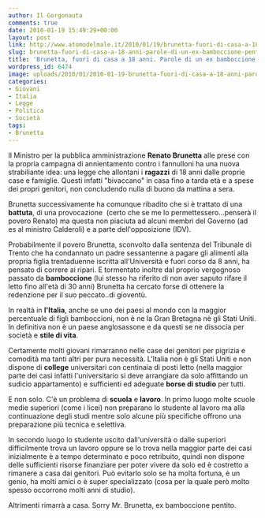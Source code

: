 ```yaml
---
author: Il Gorgonauta
comments: true
date: 2010-01-19 15:49:29+00:00
layout: post
link: http://www.atomodelmale.it/2010/01/19/brunetta-fuori-di-casa-a-18-anni-parole-di-un-ex-bamboccione-pentito/
slug: brunetta-fuori-di-casa-a-18-anni-parole-di-un-ex-bamboccione-pentito
title: 'Brunetta, fuori di casa a 18 anni. Parole di un ex bamboccione pentito? '
wordpress_id: 6474
image: uploads/2010/01/2010-01-19-brunetta-fuori-di-casa-a-18-anni-parole-di-un-ex-bamboccione-pentito.jpg
categories:
- Giovani
- Italia
- Legge
- Politica
- Società
tags:
- Brunetta
---
```



Il Ministro per la pubblica amministrazione **Renato Brunetta** alle prese con la propria campagna di annientamento contro i fannulloni ha una nuova strabiliante idea: una legge che allontani i **ragazzi** di 18 anni dalle proprie case e famiglie. Questi infatti "bivaccano" in casa fino a tarda età e a spese dei propri genitori, non concludendo nulla di buono da mattina a sera.

Brunetta successivamente ha comunque ribadito che si è trattato di una **battuta**, di una provocazione  (certo che se me lo permettessero...penserà il povero Renato) ma questa non piaciuta ad alcuni membri del Governo (ad es al ministro Calderoli) e a parte dell'opposizione (IDV).

Probabilmente il povero Brunetta, sconvolto dalla sentenza del Tribunale di Trento che ha condannato un padre sessantenne a pagare gli alimenti alla propria figlia trentaduenne iscritta all'Università e fuori corso da 8 anni, ha pensato di correre ai ripari. E tormentato inoltre dal proprio vergognoso passato da **bamboccione** (lui stesso ha riferito di non aver saputo rifare il letto fino all'età di 30 anni) Brunetta ha cercato forse di ottenere la redenzione per il suo peccato..di gioventù.

In realtà in **l'Italia**, anche se uno dei paesi al mondo con la maggior percentuale di figli bamboccioni, non è ne la Gran Bretagna nè gli Stati Uniti. In definitiva non è un paese anglosassone e da questi se ne dissocia per società e **stile di vita**.

Certamente molti giovani rimarranno nelle case dei genitori per pigrizia e comodità ma tanti altri per pura necessità. L'Italia non è gli Stati Uniti e non dispone di **college** universitari con centinaia di posti letto (nella maggior parte dei casi infatti l'universitario si deve arrangiare da solo affittando un sudicio appartamento) e sufficienti ed adeguate **borse di studio** per tutti.

E non solo. C'è un problema di **scuola** e **lavoro**. In primo luogo molte scuole medie superiori (come i licei) non preparano lo studente al lavoro ma alla continuazione degli studi mentre solo alcune più specifiche offrono una preparazione più tecnica e selettiva.

In secondo luogo lo studente uscito dall'università o dalle superiori difficilmente trova un lavoro oppure se lo trova nella maggior parte dei casi inizialmente è a tempo determinato e poco retribuito, quindi non dispone delle sufficienti risorse finanziare per poter vivere da solo ed è costretto a rimanere a casa dai genitori. Può evitarlo solo se ha molta fortuna, è un genio, ha molti amici o è super specializzato (cosa per la quale però molto spesso occorrono molti anni di studio).

Altrimenti rimarrà a casa. Sorry Mr. Brunetta, ex bamboccione pentito.
